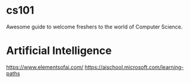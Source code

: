 # cs101
Awesome guide to welcome freshers to the world of Computer Science.

# Artificial Intelligence
https://www.elementsofai.com/
https://aischool.microsoft.com/learning-paths
